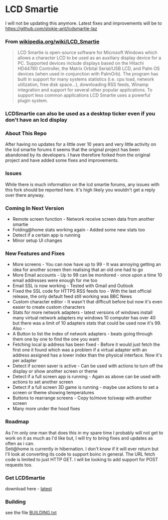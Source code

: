 # LCD Smartie

I will not be updating this anymore. Latest fixes and improvements will be to https://github.com/stokie-ant/lcdsmartie-laz

### From [wikipedia.org/wiki/LCD_Smartie](https://wikipedia.org/wiki/LCD_Smartie)
>LCD Smartie is open-source software for Microsoft Windows which allows a character LCD to be used as an auxiliary display device for a PC.
Supported devices include displays based on the Hitachi HD44780 Controller, the Matrix Orbital Serial/USB LCD, and Palm OS devices (when used in conjunction with PalmOrb).
The program has built in support for many systems statistics (i.e. cpu load, network utilization, free disk space...), downloading RSS feeds, Winamp integration and support for several other popular applications.
To support less common applications LCD Smartie uses a powerful plugin system.

### LCDSmartie can also be used as a desktop ticker even if you don't have an lcd display

### About This Repo
After having no updates for a little over 10 years and very little activity on the lcd smartie forums it seems that the original project has been abandoned by its developers.
I have therefore forked from the original project and have added some fixes and improvements.

### Issues
While there is much information on the lcd smartie forums, any issues with this fork should be reported here. It's high likely you wouldn't get a reply over there anyway.

### Coming In Next Version
- Remote screen function - Network receive screen data from another smartie
- Folding@home stats working again - Added some new stats too
- Detect if a certain app is running
- Minor setup UI changes

### New Features and Fixes
- More screens - You can now have up to 99 - It was annoying getting an idea for another screen then realising that an old one had to go
- More Email accounts - Up to 99 can be monitored - once upon a time 10 email addresses were enough for me too
- Email SSL is now working - Tested with Gmail and Outlook
- Fixed the SSL code for HTTPS RSS feeds too - With the last official release, the only default feed still working was BBC News
- Custom character editor - It wasn't that difficult before but now it's even easier to create custom characters
- Stats for more network adapters - latest versions of windows install many virtual network adapters my windows 10 computer has over 40 but there was a limit of 10 adapters stats that could be used now it's 99. Also - 
- A Button to list the index of network adapters - beats going through them one by one to find the one you want
- Fetching local ip address has been fixed - Before it would just fetch the first one it found which was a problem if a virtual adapter with an address assigned has a lower index than the physical interface. Now it's per adapter
- Detect if screen saver is active - Can be used with actions to turn off the display or show another screen or theme
- Detect if a full screen app is running - Again as above can be used with actions to set another screen
- Detect if a full screen 3D game is running - maybe use actions to set a screen or theme showing temperatures
- Buttons to rearrange screens - Copy to/move to/swap with another screen
- Many more under the hood fixes

### Roadmap
As I'm only one man that does this in my spare time I probably will not get to work on it as much as I'd like but, I will try to bring fixes and updates as often as i can.  
Seti@home is currently in hibernation. I don't know if it will ever return but I'll look at converting its code to support boinc in general. 
The URL fetch code is limited to just HTTP GET. I will be looking to add support for POST requests too.

### Get LCDSmartie
download here - [latest](https://github.com/stokie-ant/lcdsmartie/releases/latest)

### Building
see the file [BUILDING.txt](BUILDING.txt)

